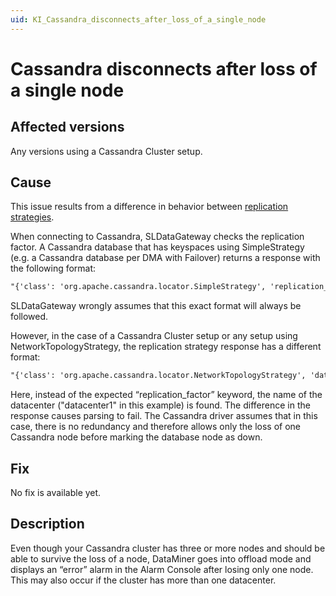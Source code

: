 ```yaml
---
uid: KI_Cassandra_disconnects_after_loss_of_a_single_node
---
```


# Cassandra disconnects after loss of a single node

## Affected versions

Any versions using a Cassandra Cluster setup.

## Cause

This issue results from a difference in behavior between [replication strategies](https://docs.datastax.com/en/cassandra-oss/3.0/cassandra/architecture/archDataDistributeReplication.html).

When connecting to Cassandra, SLDataGateway checks the replication factor. A Cassandra database that has keyspaces using SimpleStrategy (e.g. a Cassandra database per DMA with Failover) returns a response with the following format:

```txt
"{'class': 'org.apache.cassandra.locator.SimpleStrategy', 'replication_factor': '2'}"
```

SLDataGateway wrongly assumes that this exact format will always be followed.

However, in the case of a Cassandra Cluster setup or any setup using NetworkTopologyStrategy, the replication strategy response has a different format:

```txt
"{'class': 'org.apache.cassandra.locator.NetworkTopologyStrategy', 'datacenter1': '2'}"
```

Here, instead of the expected “replication_factor” keyword, the name of the datacenter ("datacenter1" in this example) is found. The difference in the response causes parsing to fail. The Cassandra driver assumes that in this case, there is no redundancy and therefore allows only the loss of one Cassandra node before marking the database node as down.

## Fix

No fix is available yet.

## Description

Even though your Cassandra cluster has three or more nodes and should be able to survive the loss of a node, DataMiner goes into offload mode and displays an “error” alarm in the Alarm Console after losing only one node. This may also occur if the cluster has more than one datacenter.
